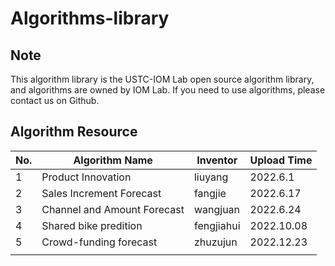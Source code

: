 # Algorithms-library

## Note

This algorithm library is the USTC-IOM Lab open source algorithm library, and algorithms are owned by IOM Lab. If you need to use algorithms, please contact us on Github.

## Algorithm Resource

| No. | Algorithm Name               | Inventor | Upload Time |
|-----|------------------------------|----------|-------------|
| 1   | Product Innovation           | liuyang  | 2022.6.1    |
| 2   | Sales Increment Forecast     | fangjie  | 2022.6.17   |
| 3   | Channel and Amount Forecast  | wangjuan | 2022.6.24   |
| 4   | Shared bike predition        |fengjiahui| 2022.10.08  |
| 5   | Crowd-funding  forecast      | zhuzujun | 2022.12.23  |
|     |                              |          |             |
